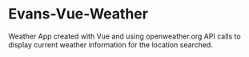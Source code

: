 # Evans-Vue-Weather
Weather App created with Vue and using openweather.org API calls to display current weather information for the location searched.
